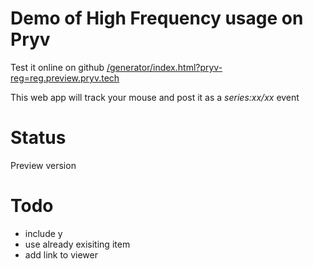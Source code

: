 # Demo of High Frequency usage on Pryv


Test it online on github [/generator/index.html?pryv-reg=reg.preview.pryv.tech](https://perki.github.io/pryv-app-web-hfdemo/generator/index.html?pryv-reg=reg.preview.pryv.tech)


This web app will track your mouse and post it as a *series:xx/xx* event

# Status

Preview version


# Todo

- include y
- use already exisiting item
- add link to viewer